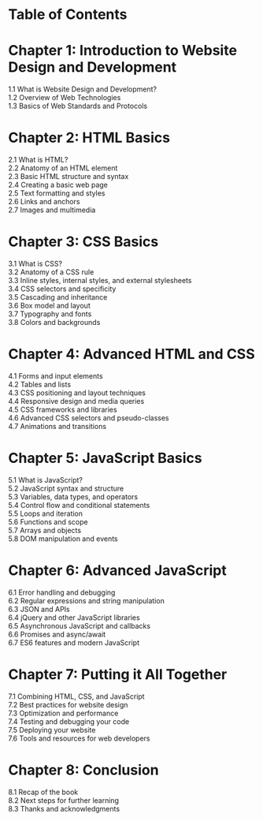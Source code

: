 
# Table of Contents  
# Chapter 1: Introduction to Website Design and Development  

  1.1 What is Website Design and Development?  
  1.2 Overview of Web Technologies  
  1.3 Basics of Web Standards and Protocols  

# Chapter 2: HTML Basics  
   2.1 What is HTML?  
   2.2 Anatomy of an HTML element  
   2.3 Basic HTML structure and syntax  
   2.4 Creating a basic web page  
   2.5 Text formatting and styles  
   2.6 Links and anchors  
   2.7 Images and multimedia  

# Chapter 3: CSS Basics  
   3.1 What is CSS?  
   3.2 Anatomy of a CSS rule  
   3.3 Inline styles, internal styles, and external stylesheets  
   3.4 CSS selectors and specificity  
   3.5 Cascading and inheritance  
   3.6 Box model and layout  
   3.7 Typography and fonts  
   3.8 Colors and backgrounds  

# Chapter 4: Advanced HTML and CSS  
   4.1 Forms and input elements  
   4.2 Tables and lists  
   4.3 CSS positioning and layout techniques  
   4.4 Responsive design and media queries  
   4.5 CSS frameworks and libraries  
   4.6 Advanced CSS selectors and pseudo-classes  
   4.7 Animations and transitions  

# Chapter 5: JavaScript Basics  
   5.1 What is JavaScript?  
   5.2 JavaScript syntax and structure  
   5.3 Variables, data types, and operators  
   5.4 Control flow and conditional statements  
   5.5 Loops and iteration  
   5.6 Functions and scope  
   5.7 Arrays and objects  
   5.8 DOM manipulation and events  

# Chapter 6: Advanced JavaScript  
   6.1 Error handling and debugging  
   6.2 Regular expressions and string manipulation  
   6.3 JSON and APIs  
   6.4 jQuery and other JavaScript libraries  
   6.5 Asynchronous JavaScript and callbacks  
   6.6 Promises and async/await  
   6.7 ES6 features and modern JavaScript  

# Chapter 7: Putting it All Together  
   7.1 Combining HTML, CSS, and JavaScript  
   7.2 Best practices for website design  
   7.3 Optimization and performance  
   7.4 Testing and debugging your code  
   7.5 Deploying your website  
   7.6 Tools and resources for web developers  

# Chapter 8: Conclusion  
   8.1 Recap of the book  
   8.2 Next steps for further learning  
   8.3 Thanks and acknowledgments  
